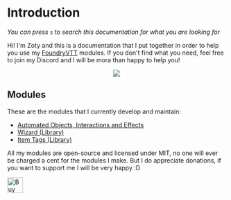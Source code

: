 # Introduction

_You can press_ `s` to _search this documentation for what you are looking for_

Hi! I'm Zoty and this is a documentation that I put together in order to help you use my [FoundryVTT](https://foundryvtt.com/) modules. If you don't find what you need, feel free to join my Discord and I will be mora than happy to help you!

<p align="center">
    <a href="https://discord.gg/RAgPXB4zG7">
        <img src="https://discord.com/api/guilds/1071251491375042661/widget.png?style=shield"/>
    </a>
</p>

## Modules

These are the modules that I currently develop and maintain:
- [Automated Objects, Interactions and Effects](./oif/introduction.md)
- [Wizard (Library)](./wizard/introduction.md)
- [Item Tags (Library)](./itemTags/introduction.md)

All my modules are open-source and licensed under MIT, no one will ever be charged a cent for the modules I make. But I do appreciate donations, if you want to support me I will be very happy :D

<a href='https://ko-fi.com/T6T8IFCB5' target='_blank'><img height='36' style='border:0px;height:36px;' src='https://storage.ko-fi.com/cdn/kofi5.png?v=3' border='0' alt='Buy Me a Coffee at ko-fi.com' /></a>
